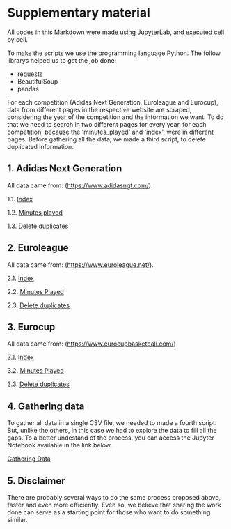 # Supplementary material

All codes in this Markdown were made using JupyterLab, and executed cell by cell.

To make the scripts we use the programming language Python. The follow librarys helped us to get the job done:

* requests
* BeautifulSoup
* pandas

For each competition (Adidas Next Generation, Euroleague and Eurocup), data from different pages in the respective website are scraped, considering the year of the competition and the information we want. To do that we need to search in two different pages for every year, for each competition, because the 'minutes_played' and 'index', were in different pages. Before gathering all the data, we made a third script, to delete duplicated information. 

## 1. Adidas Next Generation

All data came from: (https://www.adidasngt.com/). 

1.1. [Index](https://github.com/crizmorais/paper_euroleague_players/blob/main/index_u18.ipynb)

1.2. [Minutes played](https://github.com/crizmorais/paper_euroleague_players/blob/main/minutes_u18.ipynb)

1.3. [Delete duplicates](https://github.com/crizmorais/paper_euroleague_players/blob/main/dupU18.ipynb)

## 2. Euroleague

All data came from: (https://www.euroleague.net/).

2.1. [Index](https://github.com/crizmorais/paper_euroleague_players/blob/main/index_euroleague.ipynb)

2.2. [Minutes Played](https://github.com/crizmorais/paper_euroleague_players/blob/main/minutes_euroleague.ipynb)

2.3. [Delete duplicates](https://github.com/crizmorais/paper_euroleague_players/blob/main/dupEuroleague.ipynb)

## 3. Eurocup

All data came from: (https://www.eurocupbasketball.com/)

3.1. [Index](https://github.com/crizmorais/paper_euroleague_players/blob/main/index_eurocup.ipynb)

3.2. [Minutes Played](https://github.com/crizmorais/paper_euroleague_players/blob/main/minutes_eurocup.ipynb)

3.3. [Delete duplicates](https://github.com/crizmorais/paper_euroleague_players/blob/main/dupEurocup.ipynb)


## 4. Gathering data

To gather all data in a single CSV file, we needed to made a fourth script. But, unlike the others, in this case we had to explore the data to fill all the gaps. To a better undestand of the process, you can access the Jupyter Notebook available in the link below.

[Gathering Data](https://github.com/crizmorais/paper_euroleague_players/blob/main/merge_bases.ipynb)

## 5. Disclaimer

There are probably several ways to do the same process proposed above, faster and even more efficiently. Even so, we believe that sharing the work done can serve as a starting point for those who want to do something similar.
